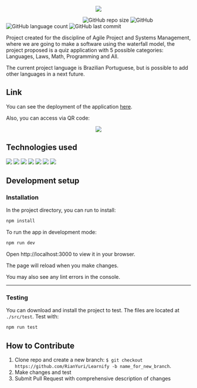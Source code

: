 <p align="center">
 <img src="https://user-images.githubusercontent.com/104948713/223846198-a5b16789-b2f6-4e21-8ea6-9cf4c84aabbc.svg">
</p>

&nbsp;&nbsp;&nbsp;&nbsp;&nbsp;&nbsp;&nbsp;&nbsp;&nbsp;&nbsp;&nbsp;&nbsp;&nbsp;&nbsp;&nbsp;&nbsp;&nbsp;&nbsp;&nbsp;&nbsp;&nbsp;&nbsp;&nbsp;&nbsp;&nbsp;&nbsp;&nbsp;&nbsp;&nbsp;&nbsp;&nbsp;&nbsp;&nbsp;&nbsp;&nbsp;&nbsp;&nbsp;&nbsp;&nbsp;&nbsp;&nbsp;&nbsp;&nbsp;&nbsp;&nbsp;&nbsp;&nbsp;&nbsp;&nbsp;&nbsp;&nbsp;&nbsp;
![GitHub repo size](https://img.shields.io/github/repo-size/RianYuri/Learnify)
![GitHub](https://img.shields.io/github/license/RianYuri/Learnify)
![GitHub language count](https://img.shields.io/github/languages/count/RianYuri/Learnify)
![GitHub last commit](https://img.shields.io/github/last-commit/RianYuri/Learnify)

Project created for the discipline of Agile Project and Systems Management, where we are going to make a software using the waterfall model, the project proposed is a quiz application with 5 possible categories: Languages, Laws, Math, Programming and All.

The current project language is Brazilian Portuguese, but is possible to add other languages in a next future.


## Link
 You can see the deployment of the application [here](https://golearnify.vercel.app/). 
 
Also, you can access via QR code:
<p align="center">
 <img src="https://user-images.githubusercontent.com/104948713/223845453-0ab5df73-a1bb-4a00-9de7-c5f848b59400.jpeg">  
</p>


## Technologies used
<img src="https://img.shields.io/badge/HTML5-E34F26?style=for-the-badge&logo=html5&logoColor=white"/> <img src="https://img.shields.io/badge/CSS3-1572B6?style=for-the-badge&logo=css3&logoColor=white"/> <img src="https://img.shields.io/badge/JavaScript-323330?style=for-the-badge&logo=javascript&logoColor=F7DF1E"/> <img src="https://img.shields.io/badge/React-20232A?style=for-the-badge&logo=react&logoColor=61DAFB"/> <img src="https://img.shields.io/badge/styled--components-DB7093?style=for-the-badge&logo=styled-components&logoColor=white"/> <img src="https://img.shields.io/badge/React_Router-CA4245?style=for-the-badge&logo=react-router&logoColor=white"/> <img src="https://img.shields.io/badge/testing%20library-323330?style=for-the-badge&logo=testing-library&logoColor=red"/>


## Development setup

### Installation
In the project directory, you can run to install:
```bash
npm install
```
To run the app in development mode:
```bash
npm run dev
```
Open http://localhost:3000 to view it in your browser.

The page will reload when you make changes.

You may also see any lint errors in the console.

___

### Testing
 You can download and install the project to test. The files are located at `./src/test`. Test with:
```bash
npm run test 
```


## How to Contribute

1. Clone repo and create a new branch: `$ git checkout https://github.com/RianYuri/Learnify -b name_for_new_branch`.
2. Make changes and test
3. Submit Pull Request with comprehensive description of changes
